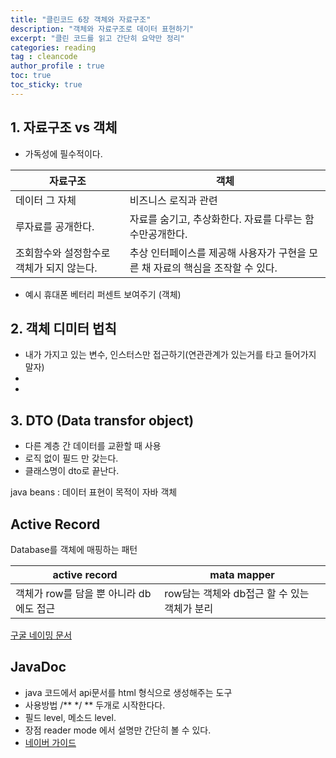 ```yaml
---
title: "클린코드 6장 객체와 자료구조"
description: "객체와 자료구조로 데이터 표현하기"
excerpt: "클린 코드를 읽고 간단히 요약만 정리"
categories: reading
tag : cleancode
author_profile : true 
toc: true
toc_sticky: true
---
```


## 1. 자료구조 vs 객체
- 가독성에 필수적이다. 

|자료구조 |객체 |
|---|---|
|데이터 그 자체 | 비즈니스 로직과 관련|
|루자료를 공개한다. |자료를 숨기고, 추상화한다. 자료를 다루는 함수만공개한다.|
|조회함수와 설정함수로 객체가 되지 않는다.|추상 인터페이스를 제공해 사용자가 구현을 모른 채 자료의 핵심을 조작할 수 있다.|

* 예시 휴대폰 베터리 퍼센트 보여주기 (객체)
  

## 2. 객체 디미터 법칙
 - 내가 가지고 있는 변수, 인스터스만 접근하기(연관관계가 있는거를 타고 들어가지 말자)
 - 
 - 


## 3. DTO (Data transfor object)
 - 다른 계층 간 데이터를 교환할 때 사용
 - 로직 없이 필드 만 갖는다.
 - 클래스명이 dto로 끝난다.
  
  java beans : 데이터 표현이 목적이 자바 객체


## Active Record
  Database를 객체에 매핑하는 패턴

|active record |mata mapper |
|---|---|
|객체가 row를 담을 뿐 아니라 db에도 접근 | row담는 객체와 db접근 할 수 있는 객체가 분리|




[구굴 네이밍 문서](https://google.github.io/styleguide/javaguide.html#s5-naming)

## JavaDoc 
- java 코드에서 api문서를 html 형식으로 생성해주는 도구
-  사용방법 /** */ ** 두개로 시작한다다.
-  필드 level, 메소드 level.
-  장점 reader mode 에서 설명만 간단히 볼 수 있다.
-  [네이버 가이드](http://naver.github.io/hackday-conventions-java)